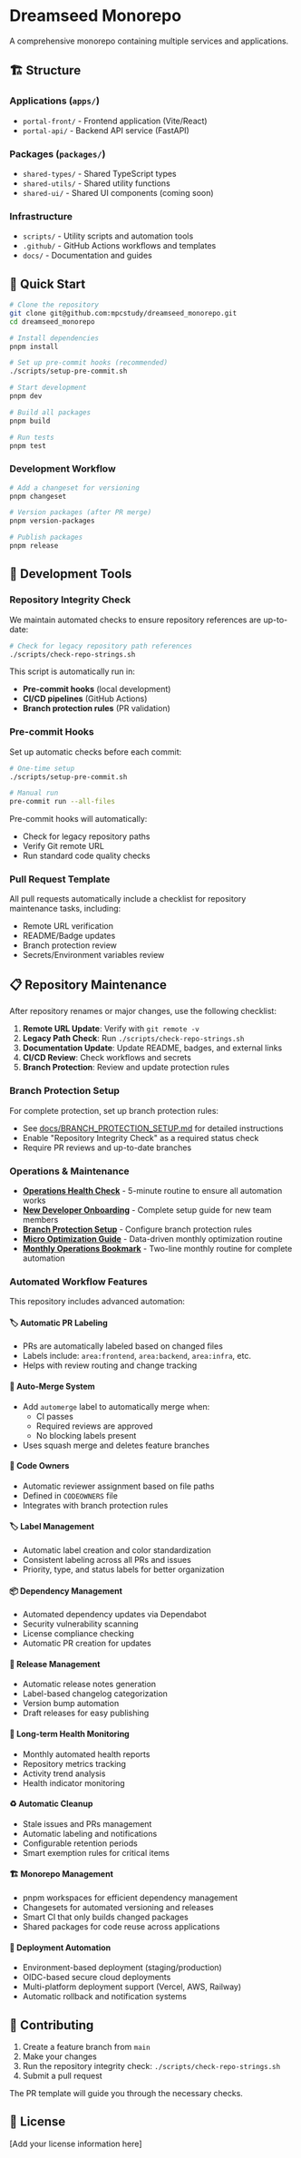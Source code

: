 # Dreamseed Monorepo

A comprehensive monorepo containing multiple services and applications.

## 🏗️ Structure

### Applications (`apps/`)
- `portal-front/` - Frontend application (Vite/React)
- `portal-api/` - Backend API service (FastAPI)

### Packages (`packages/`)
- `shared-types/` - Shared TypeScript types
- `shared-utils/` - Shared utility functions
- `shared-ui/` - Shared UI components (coming soon)

### Infrastructure
- `scripts/` - Utility scripts and automation tools
- `.github/` - GitHub Actions workflows and templates
- `docs/` - Documentation and guides

## 🚀 Quick Start

```bash
# Clone the repository
git clone git@github.com:mpcstudy/dreamseed_monorepo.git
cd dreamseed_monorepo

# Install dependencies
pnpm install

# Set up pre-commit hooks (recommended)
./scripts/setup-pre-commit.sh

# Start development
pnpm dev

# Build all packages
pnpm build

# Run tests
pnpm test
```

### Development Workflow

```bash
# Add a changeset for versioning
pnpm changeset

# Version packages (after PR merge)
pnpm version-packages

# Publish packages
pnpm release
```

## 🔧 Development Tools

### Repository Integrity Check

We maintain automated checks to ensure repository references are up-to-date:

```bash
# Check for legacy repository path references
./scripts/check-repo-strings.sh
```

This script is automatically run in:
- **Pre-commit hooks** (local development)
- **CI/CD pipelines** (GitHub Actions)
- **Branch protection rules** (PR validation)

### Pre-commit Hooks

Set up automatic checks before each commit:

```bash
# One-time setup
./scripts/setup-pre-commit.sh

# Manual run
pre-commit run --all-files
```

Pre-commit hooks will automatically:
- Check for legacy repository paths
- Verify Git remote URL
- Run standard code quality checks

### Pull Request Template

All pull requests automatically include a checklist for repository maintenance tasks, including:
- Remote URL verification
- README/Badge updates
- Branch protection review
- Secrets/Environment variables review

## 📋 Repository Maintenance

After repository renames or major changes, use the following checklist:

1. **Remote URL Update**: Verify with `git remote -v`
2. **Legacy Path Check**: Run `./scripts/check-repo-strings.sh`
3. **Documentation Update**: Update README, badges, and external links
4. **CI/CD Review**: Check workflows and secrets
5. **Branch Protection**: Review and update protection rules

### Branch Protection Setup

For complete protection, set up branch protection rules:
- See [docs/BRANCH_PROTECTION_SETUP.md](docs/BRANCH_PROTECTION_SETUP.md) for detailed instructions
- Enable "Repository Integrity Check" as a required status check
- Require PR reviews and up-to-date branches

### Operations & Maintenance

- **[Operations Health Check](docs/OPERATIONS_HEALTHCHECK.md)** - 5-minute routine to ensure all automation works
- **[New Developer Onboarding](docs/ONBOARDING_GUIDE.md)** - Complete setup guide for new team members
- **[Branch Protection Setup](docs/BRANCH_PROTECTION_SETUP.md)** - Configure branch protection rules
- **[Micro Optimization Guide](docs/MICRO_OPTIMIZATION_GUIDE.md)** - Data-driven monthly optimization routine
- **[Monthly Operations Bookmark](docs/MONTHLY_OPERATIONS_BOOKMARK.md)** - Two-line monthly routine for complete automation

### Automated Workflow Features

This repository includes advanced automation:

#### 🏷️ **Automatic PR Labeling**
- PRs are automatically labeled based on changed files
- Labels include: `area:frontend`, `area:backend`, `area:infra`, etc.
- Helps with review routing and change tracking

#### 🔄 **Auto-Merge System**
- Add `automerge` label to automatically merge when:
  - CI passes
  - Required reviews are approved
  - No blocking labels present
- Uses squash merge and deletes feature branches

#### 👥 **Code Owners**
- Automatic reviewer assignment based on file paths
- Defined in `CODEOWNERS` file
- Integrates with branch protection rules

#### 🏷️ **Label Management**
- Automatic label creation and color standardization
- Consistent labeling across all PRs and issues
- Priority, type, and status labels for better organization

#### 📦 **Dependency Management**
- Automated dependency updates via Dependabot
- Security vulnerability scanning
- License compliance checking
- Automatic PR creation for updates

#### 📝 **Release Management**
- Automatic release notes generation
- Label-based changelog categorization
- Version bump automation
- Draft releases for easy publishing

#### 🧭 **Long-term Health Monitoring**
- Monthly automated health reports
- Repository metrics tracking
- Activity trend analysis
- Health indicator monitoring

#### ♻️ **Automatic Cleanup**
- Stale issues and PRs management
- Automatic labeling and notifications
- Configurable retention periods
- Smart exemption rules for critical items

#### 🏗️ **Monorepo Management**
- pnpm workspaces for efficient dependency management
- Changesets for automated versioning and releases
- Smart CI that only builds changed packages
- Shared packages for code reuse across applications

#### 🚀 **Deployment Automation**
- Environment-based deployment (staging/production)
- OIDC-based secure cloud deployments
- Multi-platform deployment support (Vercel, AWS, Railway)
- Automatic rollback and notification systems

## 🤝 Contributing

1. Create a feature branch from `main`
2. Make your changes
3. Run the repository integrity check: `./scripts/check-repo-strings.sh`
4. Submit a pull request

The PR template will guide you through the necessary checks.

## 📄 License

[Add your license information here]
